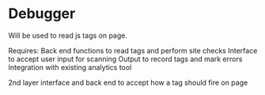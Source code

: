 # Debugger

Will be used to read js tags on page.

Requires:
Back end functions to read tags and perform site checks
Interface to accept user input for scanning
Output to record tags and mark errors
Integration with existing analytics tool

2nd layer interface and back end to accept how a tag should fire on page
